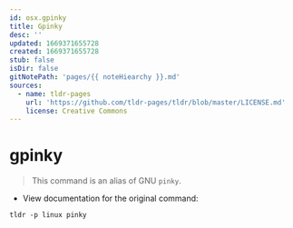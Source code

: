 ```yaml
---
id: osx.gpinky
title: Gpinky
desc: ''
updated: 1669371655728
created: 1669371655728
stub: false
isDir: false
gitNotePath: 'pages/{{ noteHiearchy }}.md'
sources:
  - name: tldr-pages
    url: 'https://github.com/tldr-pages/tldr/blob/master/LICENSE.md'
    license: Creative Commons
---
```

# gpinky

> This command is an alias of GNU `pinky`.

- View documentation for the original command:

`tldr -p linux pinky`

